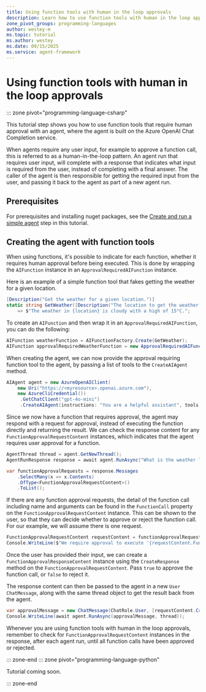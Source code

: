 ```yaml
---
title: Using function tools with human in the loop approvals
description: Learn how to use function tools with human in the loop approvals
zone_pivot_groups: programming-languages
author: westey-m
ms.topic: tutorial
ms.author: westey
ms.date: 09/15/2025
ms.service: agent-framework
---
```


# Using function tools with human in the loop approvals

::: zone pivot="programming-language-csharp"

This tutorial step shows you how to use function tools that require human approval with an agent, where the agent is built on the Azure OpenAI Chat Completion service.

When agents require any user input, for example to approve a function call, this is referred to as a human-in-the-loop pattern.
An agent run that requires user input, will complete with a response that indicates what input is required from the user, instead of completing with a final answer.
The caller of the agent is then responsible for getting the required input from the user, and passing it back to the agent as part of a new agent run.

## Prerequisites

For prerequisites and installing nuget packages, see the [Create and run a simple agent](./run-agent.md) step in this tutorial.

## Creating the agent with function tools

When using functions, it's possible to indicate for each function, whether it requires human approval before being executed.
This is done by wrapping the `AIFunction` instance in an `ApprovalRequiredAIFunction` instance.

Here is an example of a simple function tool that fakes getting the weather for a given location.

```csharp
[Description("Get the weather for a given location.")]
static string GetWeather([Description("The location to get the weather for.")] string location)
    => $"The weather in {location} is cloudy with a high of 15°C.";
```

To create an `AIFunction` and then wrap it in an `ApprovalRequiredAIFunction`, you can do the following:

```csharp
AIFunction weatherFunction = AIFunctionFactory.Create(GetWeather);
AIFunction approvalRequiredWeatherFunction = new ApprovalRequiredAIFunction(weatherFunction);
```

When creating the agent, we can now provide the approval requiring function tool to the agent, by passing a list of tools to the `CreateAIAgent` method.

```csharp
AIAgent agent = new AzureOpenAIClient(
    new Uri("https://<myresource>.openai.azure.com"),
    new AzureCliCredential())
     .GetChatClient("gpt-4o-mini")
     .CreateAIAgent(instructions: "You are a helpful assistant", tools: [approvalRequiredWeatherFunction]);
```

Since we now have a function that requires approval, the agent may respond with a request for approval, instead of executing the function directly and returning the result.
We can check the response content for any `FunctionApprovalRequestContent` instances, which indicates that the agent requires user approval for a function.

```csharp
AgentThread thread = agent.GetNewThread();
AgentRunResponse response = await agent.RunAsync("What is the weather like in Amsterdam?", thread);

var functionApprovalRequests = response.Messages
    .SelectMany(x => x.Contents)
    .OfType<FunctionApprovalRequestContent>()
    .ToList();
```

If there are any function approval requests, the detail of the function call including name and arguments can be found in the `FunctionCall` property on the `FunctionApprovalRequestContent` instance.
This can be shown to the user, so that they can decide whether to approve or reject the function call.
For our example, we will assume there is one request.

```csharp
FunctionApprovalRequestContent requestContent = functionApprovalRequests.First();
Console.WriteLine($"We require approval to execute '{requestContent.FunctionCall.Name}'");
```

Once the user has provided their input, we can create a `FunctionApprovalResponseContent` instance using the `CreateResponse` method on the `FunctionApprovalRequestContent`.
Pass `true` to approve the function call, or `false` to reject it.

The response content can then be passed to the agent in a new `User` `ChatMessage`, along with the same thread object to get the result back from the agent.

```csharp
var approvalMessage = new ChatMessage(ChatRole.User, [requestContent.CreateResponse(true)]);
Console.WriteLine(await agent.RunAsync(approvalMessage, thread));
```

Whenever you are using function tools with human in the loop approvals, remember to check for `FunctionApprovalRequestContent` instances in the response, after each agent run, until all function calls have been approved or rejected.

::: zone-end
::: zone pivot="programming-language-python"

Tutorial coming soon.

::: zone-end
